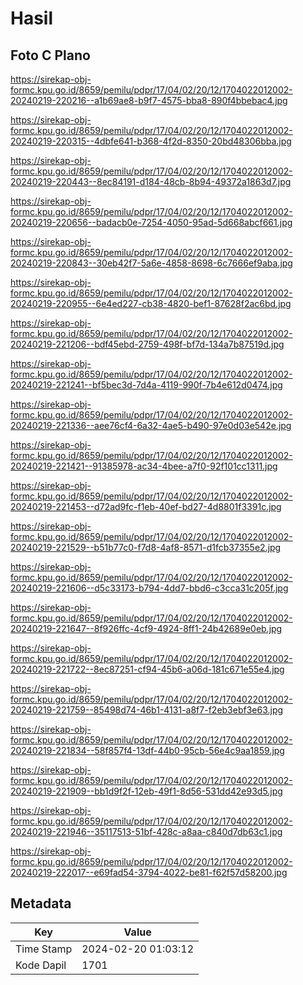 # Hasil

## Foto C Plano

https://sirekap-obj-formc.kpu.go.id/8659/pemilu/pdpr/17/04/02/20/12/1704022012002-20240219-220216--a1b69ae8-b9f7-4575-bba8-890f4bbebac4.jpg

https://sirekap-obj-formc.kpu.go.id/8659/pemilu/pdpr/17/04/02/20/12/1704022012002-20240219-220315--4dbfe641-b368-4f2d-8350-20bd48306bba.jpg

https://sirekap-obj-formc.kpu.go.id/8659/pemilu/pdpr/17/04/02/20/12/1704022012002-20240219-220443--8ec84191-d184-48cb-8b94-49372a1863d7.jpg

https://sirekap-obj-formc.kpu.go.id/8659/pemilu/pdpr/17/04/02/20/12/1704022012002-20240219-220656--badacb0e-7254-4050-95ad-5d668abcf661.jpg

https://sirekap-obj-formc.kpu.go.id/8659/pemilu/pdpr/17/04/02/20/12/1704022012002-20240219-220843--30eb42f7-5a6e-4858-8698-6c7666ef9aba.jpg

https://sirekap-obj-formc.kpu.go.id/8659/pemilu/pdpr/17/04/02/20/12/1704022012002-20240219-220955--6e4ed227-cb38-4820-bef1-87628f2ac6bd.jpg

https://sirekap-obj-formc.kpu.go.id/8659/pemilu/pdpr/17/04/02/20/12/1704022012002-20240219-221206--bdf45ebd-2759-498f-bf7d-134a7b87519d.jpg

https://sirekap-obj-formc.kpu.go.id/8659/pemilu/pdpr/17/04/02/20/12/1704022012002-20240219-221241--bf5bec3d-7d4a-4119-990f-7b4e612d0474.jpg

https://sirekap-obj-formc.kpu.go.id/8659/pemilu/pdpr/17/04/02/20/12/1704022012002-20240219-221336--aee76cf4-6a32-4ae5-b490-97e0d03e542e.jpg

https://sirekap-obj-formc.kpu.go.id/8659/pemilu/pdpr/17/04/02/20/12/1704022012002-20240219-221421--91385978-ac34-4bee-a7f0-92f101cc1311.jpg

https://sirekap-obj-formc.kpu.go.id/8659/pemilu/pdpr/17/04/02/20/12/1704022012002-20240219-221453--d72ad9fc-f1eb-40ef-bd27-4d8801f3391c.jpg

https://sirekap-obj-formc.kpu.go.id/8659/pemilu/pdpr/17/04/02/20/12/1704022012002-20240219-221529--b51b77c0-f7d8-4af8-8571-d1fcb37355e2.jpg

https://sirekap-obj-formc.kpu.go.id/8659/pemilu/pdpr/17/04/02/20/12/1704022012002-20240219-221606--d5c33173-b794-4dd7-bbd6-c3cca31c205f.jpg

https://sirekap-obj-formc.kpu.go.id/8659/pemilu/pdpr/17/04/02/20/12/1704022012002-20240219-221647--8f926ffc-4cf9-4924-8ff1-24b42689e0eb.jpg

https://sirekap-obj-formc.kpu.go.id/8659/pemilu/pdpr/17/04/02/20/12/1704022012002-20240219-221722--8ec87251-cf94-45b6-a06d-181c671e55e4.jpg

https://sirekap-obj-formc.kpu.go.id/8659/pemilu/pdpr/17/04/02/20/12/1704022012002-20240219-221759--85498d74-46b1-4131-a8f7-f2eb3ebf3e63.jpg

https://sirekap-obj-formc.kpu.go.id/8659/pemilu/pdpr/17/04/02/20/12/1704022012002-20240219-221834--58f857f4-13df-44b0-95cb-56e4c9aa1859.jpg

https://sirekap-obj-formc.kpu.go.id/8659/pemilu/pdpr/17/04/02/20/12/1704022012002-20240219-221909--bb1d9f2f-12eb-49f1-8d56-531dd42e93d5.jpg

https://sirekap-obj-formc.kpu.go.id/8659/pemilu/pdpr/17/04/02/20/12/1704022012002-20240219-221946--35117513-51bf-428c-a8aa-c840d7db63c1.jpg

https://sirekap-obj-formc.kpu.go.id/8659/pemilu/pdpr/17/04/02/20/12/1704022012002-20240219-222017--e69fad54-3794-4022-be81-f62f57d58200.jpg


## Metadata

| Key        | Value               |
| ---------- | ------------------- |
| Time Stamp | 2024-02-20 01:03:12 |
| Kode Dapil | 1701                |



